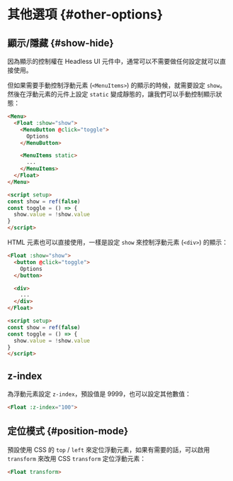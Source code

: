 # 其他選項 {#other-options}

## 顯示/隱藏 {#show-hide}

因為顯示的控制權在 Headless UI 元件中，通常可以不需要做任何設定就可以直接使用。

但如果需要手動控制浮動元素 (`<MenuItems>`) 的顯示的時候，就需要設定 `show`。然後在浮動元素的元件上設定 `static` 變成靜態的，讓我們可以手動控制顯示狀態：

```html
<Menu>
  <Float :show="show">
    <MenuButton @click="toggle">
      Options
    </MenuButton>

    <MenuItems static>
      ...
    </MenuItems>
  </Float>
</Menu>

<script setup>
const show = ref(false)
const toggle = () => {
  show.value = !show.value
}
</script>
```

HTML 元素也可以直接使用，一樣是設定 `show` 來控制浮動元素 (`<div>`) 的顯示：

```html
<Float :show="show">
  <button @click="toggle">
    Options
  </button>

  <div>
    ...
  </div>
</Float>

<script setup>
const show = ref(false)
const toggle = () => {
  show.value = !show.value
}
</script>
```

## z-index

為浮動元素設定 `z-index`，預設值是 9999，也可以設定其他數值：

```html
<Float :z-index="100">
```

## 定位模式 {#position-mode}

預設使用 CSS 的 `top` / `left` 來定位浮動元素，如果有需要的話，可以啟用 `transform` 來改用 CSS `transform` 定位浮動元素：

```html
<Float transform>
```
